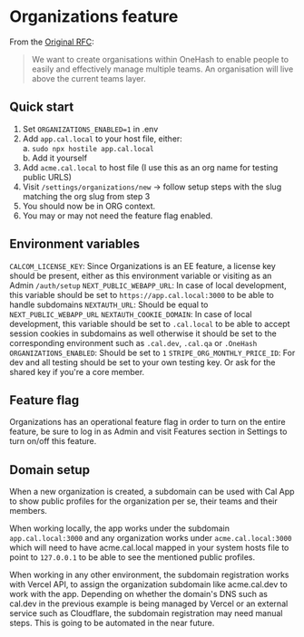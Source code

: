 # Organizations feature

From the [Original RFC](https://github.com/calcom/cal.com/issues/7142):

> We want to create organisations within OneHash to enable people to easily and effectively manage multiple teams. An organisation will live above the current teams layer.

## Quick start

1. Set `ORGANIZATIONS_ENABLED=1` in .env
1. Add `app.cal.local` to your host file, either:  
   a. `sudo npx hostile app.cal.local`  
   b. Add it yourself
1. Add `acme.cal.local` to host file (I use this as an org name for testing public URLS)
1. Visit `/settings/organizations/new` → follow setup steps with the slug matching the org slug from step 3
1. You should now be in ORG context.
1. You may or may not need the feature flag enabled.

## Environment variables

`CALCOM_LICENSE_KEY`: Since Organizations is an EE feature, a license key should be present, either as this environment variable or visiting as an Admin `/auth/setup`
`NEXT_PUBLIC_WEBAPP_URL`: In case of local development, this variable should be set to `https://app.cal.local:3000` to be able to handle subdomains
`NEXTAUTH_URL`: Should be equal to `NEXT_PUBLIC_WEBAPP_URL`
`NEXTAUTH_COOKIE_DOMAIN`: In case of local development, this variable should be set to `.cal.local` to be able to accept session cookies in subdomains as well otherwise it should be set to the corresponding environment such as `.cal.dev`, `.cal.qa` or `.OneHash`
`ORGANIZATIONS_ENABLED`: Should be set to `1`
`STRIPE_ORG_MONTHLY_PRICE_ID`: For dev and all testing should be set to your own testing key. Or ask for the shared key if you're a core member.

## Feature flag

Organizations has an operational feature flag in order to turn on the entire feature, be sure to log in as Admin and visit Features section in Settings to turn on/off this feature.

## Domain setup

When a new organization is created, a subdomain can be used with Cal App to show public profiles for the organization per se, their teams and their members.

When working locally, the app works under the subdomain `app.cal.local:3000` and any organization works under `acme.cal.local:3000` which will need to have acme.cal.local mapped in your system hosts file to point to `127.0.0.1` to be able to see the mentioned public profiles.

When working in any other environment, the subdomain registration works with Vercel API, to assign the organization subdomain like acme.cal.dev to work with the app. Depending on whether the domain's DNS such as cal.dev in the previous example is being managed by Vercel or an external service such as Cloudflare, the subdomain registration may need manual steps. This is going to be automated in the near future.
